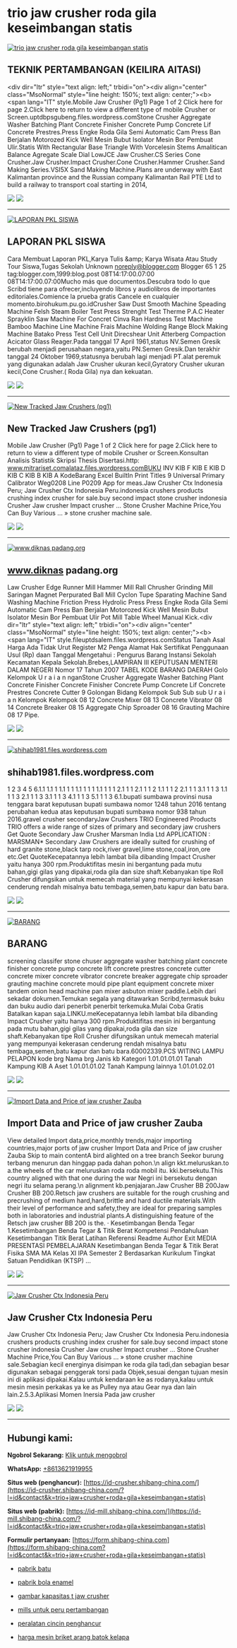 # trio jaw crusher roda gila keseimbangan statis

<a href="https://swt.shibang-china.com/?l=id&img&k=trio+jaw+crusher+roda+gila+keseimbangan+statis" target="_blank">![trio jaw crusher roda gila keseimbangan statis](http://static.shibang-china.com/all-800x300/207.jpg)</a>

## TEKNIK PERTAMBANGAN (KEILIRA AITASI)
&lt;div dir=&quot;ltr&quot; style=&quot;text align: left;&quot; trbidi=&quot;on&quot;&gt;&lt;div align=&quot;center&quot; class=&quot;MsoNormal&quot; style=&quot;line height: 150%; text align: center;&quot;&gt;&lt;b&gt;&lt;span lang=&quot;IT&quot; style.Mobile Jaw Crusher (Pg1) Page 1 of 2 Click here for page 2.Click here to return to view a different type of mobile Crusher or Screen.uptdbpsgubeng.files.wordpress.comStone Crusher Aggregate Washer Batching Plant Concrete Finisher Concrete Pump Concrete Lif Concrete Prestres.Press Engke Roda Gila Semi Automatic Cam Press Ban Berjalan Motorozed Kick Well Mesin Bubut Isolator Mesin Bor Pembuat Ulir.Statis With Rectangular Base Triangle With Vorcelesin Stems Amalitican Balance Agregate Scale Dial LowJCE Jaw Crusher.CS Series Cone Crusher.Jaw Crusher.Impact Crusher.Cone Crusher.Hammer Crusher.Sand Making Series.VSI5X Sand Making Machine.Plans are underway with East Kalimantan province and the Russian company Kalimantan Rail PTE Ltd to build a railway to transport coal starting in 2014,


<a href="https://whatsapp.shibangsoft.com/WhatsApp.php" target="_blank" title="WhatsApp">![](http://static.shibang-china.com/icon/whatsapp.png)</a> <a href="https://swt.shibang-china.com/?l=id&icon&k=trio+jaw+crusher+roda+gila+keseimbangan+statis" target="_blank">![](http://static.shibang-china.com/icon/chat-id.png)</a>

---

<a href="https://swt.shibang-china.com/?l=id&img&k=trio+jaw+crusher+roda+gila+keseimbangan+statis" target="_blank">![LAPORAN PKL SISWA](http://static.shibang-china.com/all-800x300/1008.jpg)</a>

## LAPORAN PKL SISWA
Cara Membuat Laporan PKL,Karya Tulis &amp;amp; Karya Wisata Atau Study Tour Siswa,Tugas Sekolah Unknown noreply@blogger.com Blogger 65 1 25 tag:blogger.com,1999:blog.post 08T14:17:00.07:00 08T14:17:00.07:00Mucho m&#225;s que documentos.Descubra todo lo que Scribd tiene para ofrecer,incluyendo libros y audiolibros de importantes editoriales.Comience la prueba gratis Cancele en cualquier momento.birohukum.pu.go.idCrusher Saw Dust Smooth Machine Speading Machine Felsh Steam Boiler Test Press Strenght Test Therme P.A.C Heater Sprayklin Saw Machine For Concret Cinva Ran Hardness Test Machine Bamboo Machine Line Machine Frais Machine Wolding Range Block Making Machine Batako Press Test Cell Unit Direcshear Unit Atterberg Compaction Acicator Glass Reager.Pada tanggal 17 April 1961,status NV.Semen Gresik berubah menjadi perusahaan negara,yaitu PN.Semen Gresik.Dan terakhir tanggal 24 Oktober 1969,statusnya berubah lagi menjadi PT.alat peremuk yang digunakan adalah Jaw Crusher ukuran kecil,Gyratory Crusher ukuran kecil,Cone Crusher.( Roda Gila) nya dan kekuatan.


<a href="https://whatsapp.shibangsoft.com/WhatsApp.php" target="_blank" title="WhatsApp">![](http://static.shibang-china.com/icon/whatsapp.png)</a> <a href="https://swt.shibang-china.com/?l=id&icon&k=trio+jaw+crusher+roda+gila+keseimbangan+statis" target="_blank">![](http://static.shibang-china.com/icon/chat-id.png)</a>

---

<a href="https://swt.shibang-china.com/?l=id&img&k=trio+jaw+crusher+roda+gila+keseimbangan+statis" target="_blank">![New Tracked Jaw Crushers (pg1)](http://static.shibang-china.com/all-800x300/725.jpg)</a>

## New Tracked Jaw Crushers (pg1)
Mobile Jaw Crusher (Pg1) Page 1 of 2 Click here for page 2.Click here to return to view a different type of mobile Crusher or Screen.Konsultan Analisis Statistik Skripsi Thesis Disertasi.http: www.mitrariset.comalataz.files.wordpress.comBUKU INV KIB F KIB E KIB D KIB C KIB B KIB A KodeBarang Excel BuiltIn Print Titles 9 Universal Primary Calibrator Weg0208 Line P0209 App for meas.Jaw Crusher Ctx Indonesia Peru; Jaw Crusher Ctx Indonesia Peru.indonesia crushers products crushing index crusher for sale.buy second impact stone crusher indonesia Crusher Jaw crusher Impact crusher … Stone Crusher Machine Price,You Can Buy Various … &#187; stone crusher machine sale.


<a href="https://whatsapp.shibangsoft.com/WhatsApp.php" target="_blank" title="WhatsApp">![](http://static.shibang-china.com/icon/whatsapp.png)</a> <a href="https://swt.shibang-china.com/?l=id&icon&k=trio+jaw+crusher+roda+gila+keseimbangan+statis" target="_blank">![](http://static.shibang-china.com/icon/chat-id.png)</a>

---

<a href="https://swt.shibang-china.com/?l=id&img&k=trio+jaw+crusher+roda+gila+keseimbangan+statis" target="_blank">![www.diknas padang.org](http://static.shibang-china.com/all-800x300/213.jpg)</a>

## www.diknas padang.org
Law Crusher Edge Runner Mill Hammer Mill Rall Chrusher Grinding Mill Saringan Magnet Perpurated Ball Mill Cyclon Tupe Sparating Machine Sand Washing Machine Friction Press Hydrolic Press Press Engke Roda Gila Semi Automatic Cam Press Ban Berjalan Motorozed Kick Well Mesin Bubut Isolator Mesin Bor Pembuat Ulir Pot Mill Table Wheel Manual Kick.&lt;div dir=&quot;ltr&quot; style=&quot;text align: left;&quot; trbidi=&quot;on&quot;&gt;&lt;div align=&quot;center&quot; class=&quot;MsoNormal&quot; style=&quot;line height: 150%; text align: center;&quot;&gt;&lt;b&gt;&lt;span lang=&quot;IT&quot; style.fileuptdsalem.files.wordpress.comStatus Tanah Asal Harga Ada Tidak Urut Register M2 Penga Alamat Hak Sertifikat Penggunaan Usul (Rp) daan Tanggal Mengetahui : Pengurus Barang Instansi Sekolah Kecamatan Kepala Sekolah.Brebes,LAMPIRAN III KEPUTUSAN MENTERI DALAM NEGERI Nomor 17 Tahun 2007 TABEL KODE BARANG DAERAH Golo Kelompok U r a i a n nganStone Crusher Aggregate Washer Batching Plant Concrete Finisher Concrete Finisher Concrete Pump Concrete Lif Concrete Prestres Concrete Cutter 9 Golongan Bidang Kelompok Sub Sub sub U r a i a n Kelompok Kelompok 08 12 Concrete Mixer 08 13 Concrete Vibrator 08 14 Concrete Breaker 08 15 Aggregate Chip Sproader 08 16 Grauting Machire 08 17 Pipe.


<a href="https://whatsapp.shibangsoft.com/WhatsApp.php" target="_blank" title="WhatsApp">![](http://static.shibang-china.com/icon/whatsapp.png)</a> <a href="https://swt.shibang-china.com/?l=id&icon&k=trio+jaw+crusher+roda+gila+keseimbangan+statis" target="_blank">![](http://static.shibang-china.com/icon/chat-id.png)</a>

---

<a href="https://swt.shibang-china.com/?l=id&img&k=trio+jaw+crusher+roda+gila+keseimbangan+statis" target="_blank">![shihab1981.files.wordpress.com](http://static.shibang-china.com/all-800x300/5.jpg)</a>

## shihab1981.files.wordpress.com
1 2 3 4 5 6.1.1 1.1 1 1.1 1 1 1.1 1 1 1 1.1 1 1 1 2.1 1 1 2.1 1 1 2 1.1 1 1 2 2.1 1 1 3.1 1 1 3 1.1 1 1 3 2.1 1 1 3 3.1 1 1 3 4.1 1 1 3 5.1 1 1 3 6.1.bupati sumbawa provinsi nusa tenggara barat keputusan bupati sumbawa nomor 1248 tahun 2016 tentang perubahan kedua atas keputusan bupati sumbawa nomor 938 tahun 2016.gravel crusher secondaryJaw Crushers TRIO Engineered Products TRIO offers a wide range of sizes of primary and secondary jaw crushers Get Quote Secondary Jaw Crusher Marsman India Ltd APPLICATION : MARSMAN* Secondary Jaw Crushers are ideally suited for crushing of hard granite stone,black tarp rock,river gravel,lime stone,coal,iron,ore etc.Get QuoteKecepatannya lebih lambat bila dibanding Impact Crusher yaitu hanya 300 rpm.Produktifitas mesin ini bergantung pada mutu bahan,gigi gilas yang dipakai,roda gila dan size shaft.Kebanyakan tipe Roll Crusher difungsikan untuk memecah material yang mempunyai kekerasan cenderung rendah misalnya batu tembaga,semen,batu kapur dan batu bara.


<a href="https://whatsapp.shibangsoft.com/WhatsApp.php" target="_blank" title="WhatsApp">![](http://static.shibang-china.com/icon/whatsapp.png)</a> <a href="https://swt.shibang-china.com/?l=id&icon&k=trio+jaw+crusher+roda+gila+keseimbangan+statis" target="_blank">![](http://static.shibang-china.com/icon/chat-id.png)</a>

---

<a href="https://swt.shibang-china.com/?l=id&img&k=trio+jaw+crusher+roda+gila+keseimbangan+statis" target="_blank">![BARANG](http://static.shibang-china.com/all-800x300/215.jpg)</a>

## BARANG
screening classifer stone chuser aggregate washer batching plant concrete finisher concrete pump concrete lift concrete prestres concrete cutter concrete mixer concrete vibrator concrete breaker aggregate chip sproader grauting machine concrete mould pipe plant equipment concrete mixer tandem onion head machine pan mixer asbuton mixer paddle.Lebih dari sekadar dokumen.Temukan segala yang ditawarkan Scribd,termasuk buku dan buku audio dari penerbit penerbit terkemuka.Mulai Coba Gratis Batalkan kapan saja.LINKU.meKecepatannya lebih lambat bila dibanding Impact Crusher yaitu hanya 300 rpm.Produktifitas mesin ini bergantung pada mutu bahan,gigi gilas yang dipakai,roda gila dan size shaft.Kebanyakan tipe Roll Crusher difungsikan untuk memecah material yang mempunyai kekerasan cenderung rendah misalnya batu tembaga,semen,batu kapur dan batu bara.60002339.PCS WITING LAMPU PELAPON kode brg Nama brg Janis kb Kategori 1.01.01.01.01 Tanah Kampung KIB A Aset 1.01.01.01.02 Tanah Kampung lainnya 1.01.01.02.01


<a href="https://whatsapp.shibangsoft.com/WhatsApp.php" target="_blank" title="WhatsApp">![](http://static.shibang-china.com/icon/whatsapp.png)</a> <a href="https://swt.shibang-china.com/?l=id&icon&k=trio+jaw+crusher+roda+gila+keseimbangan+statis" target="_blank">![](http://static.shibang-china.com/icon/chat-id.png)</a>

---

<a href="https://swt.shibang-china.com/?l=id&img&k=trio+jaw+crusher+roda+gila+keseimbangan+statis" target="_blank">![Import Data and Price of jaw crusher Zauba](http://static.shibang-china.com/all-800x300/1150.jpg)</a>

## Import Data and Price of jaw crusher Zauba
View detailed Import data,price,monthly trends,major importing countries,major ports of jaw crusher Import Data and Price of jaw crusher Zauba Skip to main contentA bird alighted on a tree branch Seekor burung terbang menurun dan hinggap pada dahan pohon.\n align kkt.meluruskan.to a.the wheels of the car meluruskan roda roda mobil itu. kki.bersekutu.This country aligned with that one during the war Negri ini bersekutu dengan negri itu selama perang.\n alignment kb.penjajaran.Jaw Crusher BB 200Jaw Crusher BB 200.Retsch jaw crushers are suitable for the rough crushing and precrushing of medium hard,hard,brittle and hard ductile materials.With their level of performance and safety,they are ideal for preparing samples both in laboratories and industrial plants.A distinguishing feature of the Retsch jaw crusher BB 200 is the.&nbsp;&#0183;&#32;Kesetimbangan Benda Tegar 1.Kesetimbangan Benda Tegar &amp; Titik Berat Kompetensi Pendahuluan Kesetimbangan Titik Berat Latihan Referensi Readme Author Exit MEDIA PRESENTASI PEMBELAJARAN Kesetimbangan Benda Tegar &amp; Titik Berat Fisika SMA MA Kelas XI IPA Semester 2 Berdasarkan Kurikulum Tingkat Satuan Pendidikan (KTSP) …


<a href="https://whatsapp.shibangsoft.com/WhatsApp.php" target="_blank" title="WhatsApp">![](http://static.shibang-china.com/icon/whatsapp.png)</a> <a href="https://swt.shibang-china.com/?l=id&icon&k=trio+jaw+crusher+roda+gila+keseimbangan+statis" target="_blank">![](http://static.shibang-china.com/icon/chat-id.png)</a>

---

<a href="https://swt.shibang-china.com/?l=id&img&k=trio+jaw+crusher+roda+gila+keseimbangan+statis" target="_blank">![Jaw Crusher Ctx Indonesia Peru](http://static.shibang-china.com/all-800x300/307.jpg)</a>

## Jaw Crusher Ctx Indonesia Peru
Jaw Crusher Ctx Indonesia Peru; Jaw Crusher Ctx Indonesia Peru.indonesia crushers products crushing index crusher for sale.buy second impact stone crusher indonesia Crusher Jaw crusher Impact crusher … Stone Crusher Machine Price,You Can Buy Various … &#187; stone crusher machine sale.Sebagian kecil energinya disimpan ke roda gila tadi,dan sebagian besar digunakan sebagai penggerak torsi pada Objek,sesuai dengan tujuan mesin ini di aplikasi dipakai.Kalau untuk kendaraan ke as rodanya,kalau untuk mesin mesin perkakas ya ke as Pulley nya atau Gear nya dan lain lain.2.5.3.Aplikasi Momen Inersia Pada jaw crusher

<a href="https://whatsapp.shibangsoft.com/WhatsApp.php" target="_blank" title="WhatsApp">![](http://static.shibang-china.com/icon/whatsapp.png)</a> <a href="https://swt.shibang-china.com/?l=id&icon&k=trio+jaw+crusher+roda+gila+keseimbangan+statis" target="_blank">![](http://static.shibang-china.com/icon/chat-id.png)</a>

---
## Hubungi kami:

**Ngobrol Sekarang:** [Klik untuk mengobrol](https://swt.shibang-china.com?l=id&contact&k=trio+jaw+crusher+roda+gila+keseimbangan+statis)

**WhatsApp:**  [+8613621919955](https://whatsapp.shibangsoft.com/WhatsApp.php)

**Situs web (penghancur):** [https://id-crusher.shibang-china.com/](https://id-crusher.shibang-china.com/?l=id&contact&k=trio+jaw+crusher+roda+gila+keseimbangan+statis)

**Situs web (pabrik):** [https://id-mill.shibang-china.com/](https://id-mill.shibang-china.com/?l=id&contact&k=trio+jaw+crusher+roda+gila+keseimbangan+statis)

**Formulir pertanyaan:** [https://form.shibang-china.com](https://form.shibang-china.com?l=id&contact&k=trio+jaw+crusher+roda+gila+keseimbangan+statis)

* [pabrik batu](../48/pabrik%20batu.md)

* [pabrik bola enamel](../48/pabrik%20bola%20enamel.md)

* [gambar kapasitas t jaw crusher](../48/gambar%20kapasitas%20t%20jaw%20crusher.md)

* [mills untuk peru pertambangan](../45/mills%20untuk%20peru%20pertambangan.md)

* [peralatan cincin penghancur](../44/peralatan%20cincin%20penghancur.md)

* [harga mesin briket arang batok kelapa](../43/harga%20mesin%20briket%20arang%20batok%20kelapa.md)